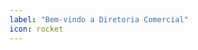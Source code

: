 ```yaml
---
label: "Bem-vindo a Diretoria Comercial"
icon: rocket
---
```


<!-- Ultima atualização: 24/09/2023 -->
<!-- Autor(es): Araújo -->